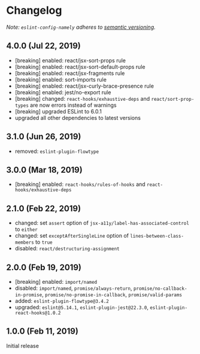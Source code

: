 # Changelog

_Note: `eslint-config-namely` adheres to [semantic versioning](https://semver.org/)._

## 4.0.0 (Jul 22, 2019)

- [breaking] enabled: react/jsx-sort-props rule
- [breaking] enabled: react/jsx-sort-default-props rule
- [breaking] enabled: react/jsx-fragments rule
- [breaking] enabled: sort-imports rule
- [breaking] enabled: react/jsx-curly-brace-presence rule
- [breaking] enabled: jest/no-export rule
- [breaking] changed: `react-hooks/exhaustive-deps` and `react/sort-prop-types` are now errors instead of warnings
- [breaking] upgraded ESLint to 6.0.1
- upgraded all other dependencies to latest versions

## 3.1.0 (Jun 26, 2019)

- removed: `eslint-plugin-flowtype`

## 3.0.0 (Mar 18, 2019)

- [breaking] enabled: `react-hooks/rules-of-hooks` and `react-hooks/exhaustive-deps`

## 2.1.0 (Feb 22, 2019)

- changed: set `assert` option of `jsx-a11y/label-has-associated-control` to `either`
- changed: set `exceptAfterSingleLine` option of `lines-between-class-members` to `true`
- disabled: `react/destructuring-assignment`

## 2.0.0 (Feb 19, 2019)

- [breaking] enabled: `import/named`
- disabled: `import/named`, `promise/always-return`, `promise/no-callback-in-promise`, `promise/no-promise-in-callback`, `promise/valid-params`
- added: `eslint-plugin-flowtype@3.4.2`
- upgraded: `eslint@5.14.1`, `eslint-plugin-jest@22.3.0`, `eslint-plugin-react-hooks@1.0.2`

## 1.0.0 (Feb 11, 2019)

Initial release
